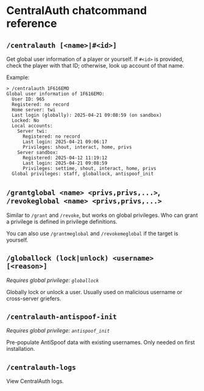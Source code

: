 # CentralAuth chatcommand reference

## `/centralauth [<name>|#<id>]`

Get global user information of a player or yourself. If `#<id>` is provided, check the player with that ID; otherwise, look up account of that name.

Example:

```text
> /centralauth 1F616EMO
Global user information of 1F616EMO:
  User ID: 965
  Registered: no record
  Home server: twi
  Last login (globally): 2025-04-21 09:08:59 (on sandbox)
  Locked: No
  Local accounts:
    Server twi:
      Registered: no record
      Last login: 2025-04-21 09:06:17
      Privileges: shout, interact, home, privs
    Server sandbox:
      Registered: 2025-04-12 11:19:12
      Last login: 2025-04-21 09:08:59
      Privileges: settime, shout, interact, home, privs
  Global privileges: staff, globallock, antispoof_init
```

## `/grantglobal <name> <privs,privs,...>`, `/revokeglobal <name> <privs,privs,...>`

Similar to `/grant` and `/revoke`, but works on global privileges. Who can grant a privilege is defined in privilege definitions.

You can also use `/grantmeglobal` and `/revokemeglobal` if the target is yourself.

## `/globallock (lock|unlock) <username> [<reason>]`

*Requires global privilege: `globallock`*

Globally lock or unlock a user. Usually used on malicious username or cross-server griefers.

## `/centralauth-antispoof-init`

*Requires global privilege: `antispoof_init`*

Pre-populate AntiSpoof data with existing usernames. Only needed on first installation.

## `/centralauth-logs`

View CentralAuth logs.
